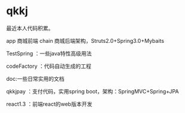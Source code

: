 # qkkj
最近本人代码积累。

app 商城前端
chain 商城后端架构，Struts2.0+Spring3.0+Mybaits

TestSpring ：一些java特性高级用法

codeFactory ：代码自动生成的工程

doc:一些日常实用的文档

qkkjpay ：支付代码，实用spring boot，架构：SpringMVC+Spring+JPA

react1.3 ：前端react的web版本开发
